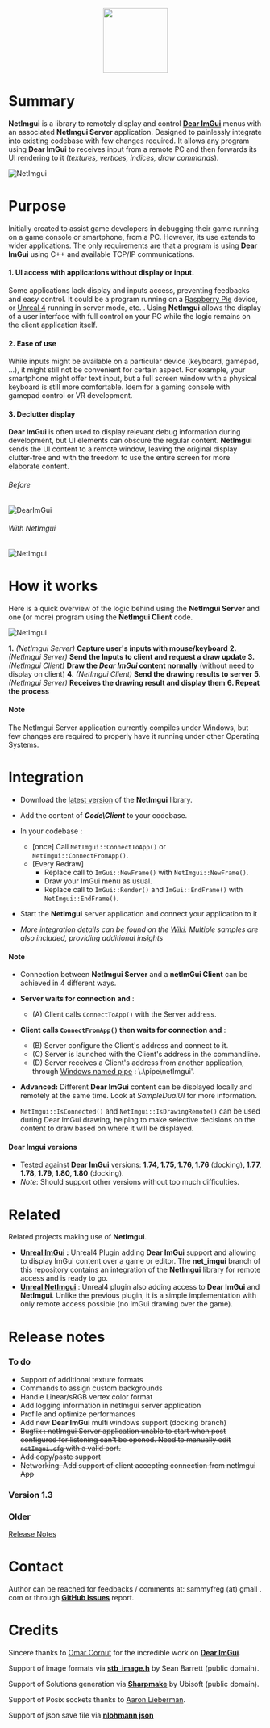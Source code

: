  <p align="center"><img src="https://raw.githubusercontent.com/wiki/sammyfreg/netImgui/Web/img/netImguiLogo.png" width=128 height=128></p>

# Summary
**NetImgui** is a library to remotely display and control **[Dear ImGui](https://github.com/ocornut/imgui)** menus with an associated **NetImgui Server** application. Designed to painlessly integrate into existing codebase with few changes required. It allows any program using **Dear ImGui** to receives input from a remote PC and then forwards its UI rendering to it (*textures, vertices, indices, draw commands*).

![NetImgui](https://raw.githubusercontent.com/wiki/sammyfreg/netImgui/Web/img/netImgui.png)

# Purpose
Initially created to assist game developers in debugging their game running on a game console or smartphone, from a PC. However, its use extends to wider applications. The only requirements are that a program is using **Dear ImGui** using C++ and available TCP/IP communications.

#### 1. UI access with applications without display or input.
Some applications lack display and inputs access, preventing feedbacks and easy control. It could be a program running on a [Raspberry Pie](https://www.raspberrypi.org/products/ "Raspberry Pie") device, or [Unreal 4](https://www.unrealengine.com "Unreal4") running in server mode, etc. . Using **NetImgui** allows the display of a user interface with full control on your PC while the logic remains on the client application itself.


#### 2. Ease of use
While inputs might be available on a particular device (keyboard, gamepad, ...), it might still not be convenient for certain aspect. For example, your smartphone might offer text input, but a full screen window with a physical keyboard is still more comfortable. Idem for a gaming console with gamepad control or VR development.


#### 3. Declutter display
**Dear ImGui** is often used to display relevant debug information during development, but UI elements can obscure the regular content. **NetImgui** sends the UI content to a remote window, leaving the original display clutter-free and with the freedom to use the entire screen for more elaborate content.

###### Before
![DearImGui](https://raw.githubusercontent.com/wiki/sammyfreg/netImgui/Web/img/AppWithoutNetImgui.png)

###### With NetImgui
![NetImgui](https://raw.githubusercontent.com/wiki/sammyfreg/netImgui/Web/img/AppWithNetImguiGif.gif)

# How it works
Here is a quick overview of the logic behind using the **NetImgui Server** and one (or more) program using the **NetImgui Client** code.

![NetImgui](https://raw.githubusercontent.com/wiki/sammyfreg/netImgui/Web/img/NetImguiExplanation.gif)

**1.** *(NetImgui Server)* **Capture user's inputs with mouse/keyboard**
**2.** *(NetImgui Server)* **Send the Inputs to client and request a draw update**
**3.** *(NetImgui Client)* **Draw the *Dear ImGui* content normally** (without need to display on client) 
**4.** *(NetImgui Client)* **Send the drawing results to server**
**5.** *(NetImgui Server)* **Receives the drawing result and display them**
**6. Repeat the process**

#### Note
The NetImgui Server application currently compiles under Windows, but few changes are required to properly have it running under other Operating Systems.

# Integration
- Download the [latest version](https://github.com/sammyfreg/netImgui/releases "latest version") of the **NetImgui** library.
- Add the content of ***Code\Client*** to your codebase.
- In your codebase :
  - [once] Call `NetImgui::ConnectToApp()` or `NetImgui::ConnectFromApp()`.
  - [Every Redraw]
    - Replace call to `ImGui::NewFrame()` with `NetImgui::NewFrame()`.
    - Draw your ImGui menu as usual.
    - Replace call to `ImGui::Render()` and `ImGui::EndFrame()` with `NetImgui::EndFrame()`.
- Start the **NetImgui** server application and connect your application to it

- *More integration details can be found on the [Wiki](https://github.com/sammyfreg/netImgui/wiki "Wiki"). Multiple samples are also included, providing additional insights*

#### Note
- Connection between **NetImgui Server** and a **netImGui Client** can be achieved in 4 different ways.
 - **Server waits for connection and** :
   - (A) Client calls `ConnectToApp()` with the Server address.
 - **Client calls `ConnectFromApp()` then waits for connection and** :
   - (B) Server configure the Client's address and connect to it.
   - (C) Server is launched with the Client's address in the commandline.
   - (D) Server receives a Client's address from another application, through [Windows named pipe](https://docs.microsoft.com/en-us/windows/win32/ipc/named-pipes "Windows named pipe") : \\.\pipe\netImgui'.
 
 
- **Advanced:** Different **Dear ImGui** content can be displayed locally and remotely at the same time. Look at *SampleDualUI* for more information.

- `NetImgui::IsConnected()` and `NetImgui::IsDrawingRemote()` can be used during Dear ImGui drawing, helping to make selective decisions on the content to draw based on where it will be displayed.

#### Dear Imgui versions
- Tested against **Dear ImGui** versions: **1.74, 1.75, 1.76, 1.76** (docking)**, 1.77, 1.78, 1.79, 1.80, 1.80** (docking).
- *Note*: Should support other versions without too much difficulties.

# Related
Related projects making use of **NetImgui**.
- **[Unreal ImGui](https://github.com/segross/UnrealImGui/ "UnrealImGui") :** Unreal4 Plugin adding **Dear ImGui** support and allowing to display ImGui content over a game or editor. The **net_imgui** branch of this repository contains an integration of the **NetImgui** library for remote access and is ready to go.
- **[Unreal NetImgui](https://github.com/sammyfreg/UnrealNetImgui "UnrealNetImgui")** : Unreal4 plugin also adding access to **Dear ImGui** and **NetImgui**. Unlike the previous plugin, it is a simple implementation with only remote access possible (no ImGui drawing over the game).

# Release notes
### To do
- Support of additional texture formats
- Commands to assign custom backgrounds
- Handle Linear/sRGB vertex color format
- Add logging information in netImgui server application
- Profile and optimize performances
- Add new **Dear ImGui** multi windows support (docking branch)
- ~~Bugfix : netImgui Server application unable to start when post configured for listening can't be opened. Need to manually edit `netImgui.cfg` with a valid port.~~
- ~~Add copy/paste support~~
- ~~Networking: Add support of client accepting connection from netImgui App~~

### Version 1.3
  
### Older
[Release Notes](RELEASENOTES.md)

# Contact
Author can be reached for feedbacks / comments at: sammyfreg (at) gmail . com or through **[GitHub Issues](https://github.com/sammyfreg/netImgui/issues "GitHub Issues")** report.

# Credits
Sincere thanks to [Omar Cornut](https://github.com/ocornut/imgui/commits?author=ocornut) for the incredible work on **[Dear ImGui](https://github.com/ocornut/imgui)**.

Support of image formats via [**stb_image.h**](https://github.com/nothings/stb/blob/master/stb_image.h) by Sean Barrett (public domain).

Support of Solutions generation via [**Sharpmake**](https://github.com/ubisoft/Sharpmake) by Ubisoft (public domain).

Support of Posix sockets thanks to [Aaron Lieberman](https://github.com/AaronLieberman).

Support of json save file via [**nlohmann json**](https://github.com/nlohmann/json)